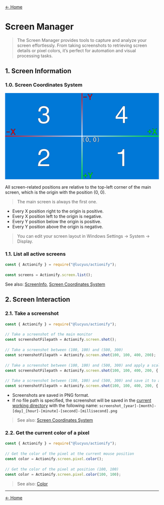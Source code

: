 [← Home](../README.md#features)

# Screen Manager

> The Screen Manager provides tools to capture and analyze your screen effortlessly. From taking screenshots to retrieving screen details or pixel colors, it’s perfect for automation and visual processing tasks.

## 1. Screen Information

### 1.0. Screen Coordinates System

![Screen Coordinates System](./media/images/screen-coordinates-system.png)

All screen-related positions are relative to the top-left corner of the main screen, which is the origin with the position (0, 0).

> The main screen is always the first one.

* Every X position right to the origin is positive.
* Every X position left to the origin is negative.
* Every Y position below the origin is positive.
* Every Y position above the origin is negative.

> You can edit your screen layout in Windows Settings → System → Display.

### 1.1. List all active screens

```js
const { Actionify } = require("@lucyus/actionify");

const screens = Actionify.screen.list();
```

See also: [ScreenInfo](../src/core/types/screen-info/screen-info.type.ts), [Screen Coordinates System](#10-screen-coordinates-system)

## 2. Screen Interaction

### 2.1. Take a screenshot

```js
const { Actionify } = require("@lucyus/actionify");

// Take a screenshot of the main monitor
const screenshotFilepath = Actionify.screen.shot();

// Take a screenshot between (100, 100) and (500, 300)
const screenshotFilepath = Actionify.screen.shot(100, 100, 400, 200);

// Take a screenshot between (100, 100) and (500, 300) and apply a scale factor
const screenshotFilepath = Actionify.screen.shot(100, 100, 400, 200, { scale: 2.0 });

// Take a screenshot between (100, 100) and (500, 300) and save it to a specific file
const screenshotFilepath = Actionify.screen.shot(100, 100, 400, 200, { filepath: "/path/to/screenshot.png" });
```

* Screenshots are saved in PNG format.
* If no file path is specified, the screenshot will be saved in the [current working directory](https://nodejs.org/api/process.html#processcwd) with the following name: `screenshot_[year]-[month]-[day]_[hour]-[minute]-[second]-[millisecond].png`

> See also: [Screen Coordinates System](#10-screen-coordinates-system)

### 2.2. Get the current color of a pixel

```js
const { Actionify } = require("@lucyus/actionify");

// Get the color of the pixel at the current mouse position
const color = Actionify.screen.pixel.color();

// Get the color of the pixel at position (100, 100)
const color = Actionify.screen.pixel.color(100, 100);
```

> See also: [Color](../src/core/types/color/color.type.ts)

---

[← Home](../README.md#features)
